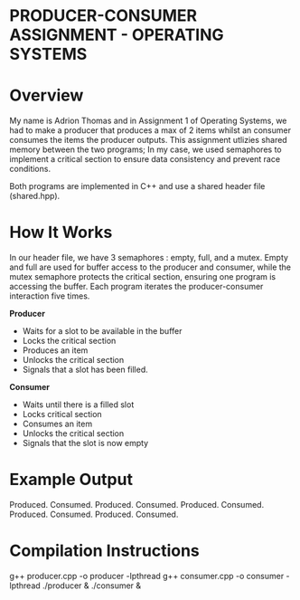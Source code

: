 # PRODUCER-CONSUMER ASSIGNMENT - OPERATING SYSTEMS 

# Overview  
My name is Adrion Thomas and in Assignment 1 of Operating Systems, we had to make a producer that produces a max of 2 items whilst an consumer consumes the items the producer outputs. This assignment utlizies shared memory between the two programs; In my case, we used semaphores to implement a critical section to ensure data consistency and prevent race conditions. 

Both programs are implemented in C++ and use a shared header file (shared.hpp). 

# How It Works
In our header file, we have 3 semaphores : empty, full, and a mutex. Empty and full are used for buffer access to the producer and consumer, while the mutex semaphore protects the critical section, ensuring one program is accessing the buffer. Each program iterates the producer-consumer interaction five times.

**Producer** 
- Waits for a slot to be available in the buffer
- Locks the critical section
- Produces an item
- Unlocks the critical section
- Signals that a slot has been filled.

**Consumer** 
- Waits until there is a filled slot
- Locks critical section
- Consumes an item
- Unlocks the critical section
- Signals that the slot is now empty

# Example Output 
Produced.
Consumed.
Produced.
Consumed.
Produced.
Consumed.
Produced.
Consumed.
Produced.
Consumed.


# Compilation Instructions 
g++ producer.cpp -o producer -lpthread
g++ consumer.cpp -o consumer -lpthread
 ./producer & ./consumer &  

